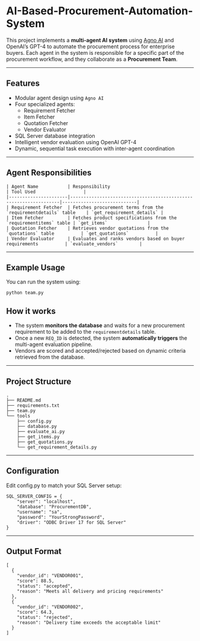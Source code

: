 # AI-Based-Procurement-Automation-System

This project implements a **multi-agent AI system** using [Agno AI](https://github.com/agnos-ai/agnos) and OpenAI’s GPT-4 to automate the procurement process for enterprise buyers. Each agent in the system is responsible for a specific part of the procurement workflow, and they collaborate as a **Procurement Team**.

---

## Features

- Modular agent design using `Agno AI`
- Four specialized agents:
  - Requirement Fetcher
  - Item Fetcher
  - Quotation Fetcher
  - Vendor Evaluator
- SQL Server database integration
- Intelligent vendor evaluation using OpenAI GPT-4
- Dynamic, sequential task execution with inter-agent coordination

---

## Agent Responsibilities

```
| Agent Name           | Responsibility                                                   | Tool Used                  |
|----------------------|------------------------------------------------------------------|----------------------------|
| Requirement Fetcher  | Fetches procurement terms from the `requirementdetails` table    | `get_requirement_details` |
| Item Fetcher         | Fetches product specifications from the `requirementitems` table | `get_items`               |
| Quotation Fetcher    | Retrieves vendor quotations from the `quotations` table          | `get_quotations`          |
| Vendor Evaluator     | Evaluates and ranks vendors based on buyer requirements          | `evaluate_vendors`        |
```

---

## Example Usage

You can run the system using:
```
python team.py
```

## How it works

- The system **monitors the database** and waits for a new procurement requirement to be added to the `requirementdetails` table.
- Once a new `REQ_ID` is detected, the system **automatically triggers** the multi-agent evaluation pipeline.
- Vendors are scored and accepted/rejected based on dynamic criteria retrieved from the database.

---

## Project Structure

```
.
├── README.md
├── requirements.txt
├── team.py
└── tools
    ├── config.py
    ├── database.py
    ├── evaluate_ai.py
    ├── get_items.py
    ├── get_quotations.py
    └── get_requirement_details.py
```

---

## Configuration

Edit config.py to match your SQL Server setup:
```
SQL_SERVER_CONFIG = {
    "server": "localhost",
    "database": "ProcurementDB",
    "username": "sa",
    "password": "YourStrongPassword",
    "driver": "ODBC Driver 17 for SQL Server"
}
```

---

## Output Format

```
[
  {
    "vendor_id": "VENDOR001",
    "score": 88.5,
    "status": "accepted",
    "reason": "Meets all delivery and pricing requirements"
  },
  {
    "vendor_id": "VENDOR002",
    "score": 64.3,
    "status": "rejected",
    "reason": "Delivery time exceeds the acceptable limit"
  }
]
```







